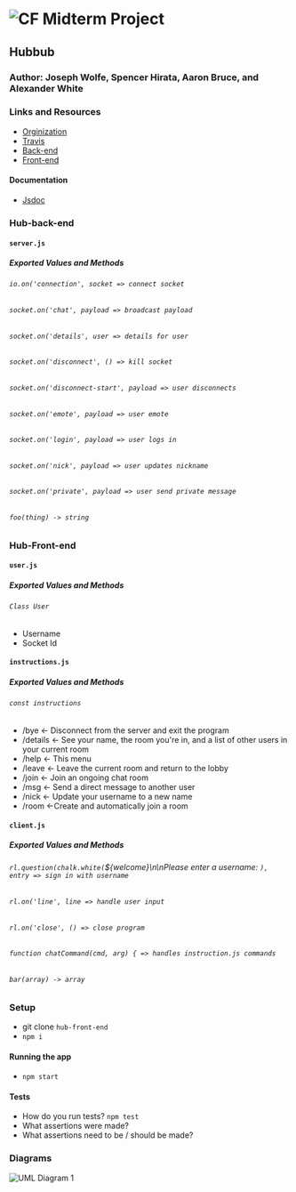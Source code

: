 ![CF](http://i.imgur.com/7v5ASc8.png) Midterm Project
=================================================

## Hubbub

### Author: Joseph Wolfe, Spencer Hirata, Aaron Bruce, and Alexander White

### Links and Resources
* [Orginization](https://github.com/hub-up)
* [Travis](http://xyz.com)
* [Back-end](https://github.com/hub-up/hub-back-end)
* [Front-end](https://github.com/hub-up/hub-front-end)

#### Documentation
<!-- * [Swagger](http://xyz.com) (API assignments only) -->
* [Jsdoc](http://xyz.com)

### Hub-back-end
#### `server.js`
##### Exported Values and Methods

###### `io.on('connection', socket => connect socket`

###### `socket.on('chat', payload => broadcast payload`

###### `socket.on('details', user => details for user`

###### `socket.on('disconnect', () => kill socket`

###### `socket.on('disconnect-start', payload => user disconnects`

###### `socket.on('emote', payload => user emote`

###### `socket.on('login', payload => user logs in`

###### `socket.on('nick', payload => user updates nickname`

###### `socket.on('private', payload => user send private message`

###### `foo(thing) -> string`

### Hub-Front-end
#### `user.js`
##### Exported Values and Methods

###### `Class User`
* Username
* Socket Id

#### `instructions.js`
##### Exported Values and Methods

###### `const instructions`
* /bye ← Disconnect from the server and exit the program
* /details ← See your name, the room you're in, and a list of other users in your current room
* /help ← This menu
* /leave  ← Leave the current room and return to the lobby
* /join ← Join an ongoing chat room
* /msg ← Send a direct message to another user
* /nick ← Update your username to a new name
* /room ←Create and automatically join a room

#### `client.js`
##### Exported Values and Methods

###### `rl.question(chalk.white(`${welcome}\n\nPlease enter a username: `), entry => sign in with username`

###### `rl.on('line', line => handle user input`

###### `rl.on('close', () => close program`

###### `function chatCommand(cmd, arg) { => handles instruction.js commands`

###### `bar(array) -> array`

### Setup
<!-- npm i -g (our app) -->
* git clone `hub-front-end`
* `npm i`

#### Running the app
* `npm start`
  
#### Tests
* How do you run tests? `npm test`
* What assertions were made?
* What assertions need to be / should be made?

### Diagrams



![UML Diagram 1](https://imgur.com/yQflV5m)